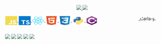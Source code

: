 
<div align="center">
  <a href="https://github.com/wwomandev">
  <img height="180em" src="https://github-readme-stats.vercel.app/api?username=wwomandev&show_icons=true&theme=dracula&include_all_commits=true&count_private=true"/>
  <img height="180em" src="https://github-readme-stats.vercel.app/api/top-langs/?username=wwomandev&layout=compact&langs_count=7&theme=dracula"/>
</div>
<div style="display: inline_block"><br>
  <img align="center" alt="Carla-Js" height="30" width="40" src="https://raw.githubusercontent.com/devicons/devicon/master/icons/javascript/javascript-plain.svg">
  <img align="center" alt="Carla-Ts" height="30" width="40" src="https://raw.githubusercontent.com/devicons/devicon/master/icons/typescript/typescript-plain.svg">
  <img align="center" alt="Carla-React" height="30" width="40" src="https://raw.githubusercontent.com/devicons/devicon/master/icons/react/react-original.svg">
  <img align="center" alt="Carla-HTML" height="30" width="40" src="https://raw.githubusercontent.com/devicons/devicon/master/icons/html5/html5-original.svg">
  <img align="center" alt="Carla-CSS" height="30" width="40" src="https://raw.githubusercontent.com/devicons/devicon/master/icons/css3/css3-original.svg">
  <img align="center" alt="Carla-Python" height="30" width="40" src="https://raw.githubusercontent.com/devicons/devicon/master/icons/python/python-original.svg">
  <img align="center" alt="Carla-Csharp" height="30" width="40" src="https://raw.githubusercontent.com/devicons/devicon/master/icons/csharp/csharp-original.svg">
  <img align="right" alt="Carla-pic" height="150" style="border-radius:50px;" srcset="https://instagram.fbsb3-1.fna.fbcdn.net/v/t51.2885-15/e35/c0.150.1200.1200a/s150x150/243203891_662481284724659_2975658439373772871_n.jpg?_nc_ht=instagram.fbsb3-1.fna.fbcdn.net&amp;_nc_cat=111&amp;_nc_ohc=xJMx1M5kN5YAX9cMITu&amp;edm=ABfd0MgBAAAA&amp;ccb=7-4&amp;oh=00_AT_GEnkYbVWZQMs1tZZ86uiiugfUQbmiXwRhJUjcR8Drdg&amp;oe=62095909&amp;_nc_sid=7bff83 150w,https://instagram.fbsb3-1.fna.fbcdn.net/v/t51.2885-15/e35/c0.150.1200.1200a/s240x240/243203891_662481284724659_2975658439373772871_n.jpg?_nc_ht=instagram.fbsb3-1.fna.fbcdn.net&amp;_nc_cat=111&amp;_nc_ohc=xJMx1M5kN5YAX9cMITu&amp;edm=ABfd0MgBAAAA&amp;ccb=7-4&amp;oh=00_AT8o1cwCdFBy1cVB6yZQPXN2c2fMTcvQj_kRptv6ZmR2hw&amp;oe=6208C78F&amp;_nc_sid=7bff83 240w,https://instagram.fbsb3-1.fna.fbcdn.net/v/t51.2885-15/e35/c0.150.1200.1200a/s320x320/243203891_662481284724659_2975658439373772871_n.jpg?_nc_ht=instagram.fbsb3-1.fna.fbcdn.net&amp;_nc_cat=111&amp;_nc_ohc=xJMx1M5kN5YAX9cMITu&amp;edm=ABfd0MgBAAAA&amp;ccb=7-4&amp;oh=00_AT-hJ1d8W4WfGQd0nbzF7ns7YBpD-6daDzOvwZZbltYACw&amp;oe=620A02B1&amp;_nc_sid=7bff83 320w,https://instagram.fbsb3-1.fna.fbcdn.net/v/t51.2885-15/e35/c0.150.1200.1200a/s480x480/243203891_662481284724659_2975658439373772871_n.jpg?_nc_ht=instagram.fbsb3-1.fna.fbcdn.net&amp;_nc_cat=111&amp;_nc_ohc=xJMx1M5kN5YAX9cMITu&amp;edm=ABfd0MgBAAAA&amp;ccb=7-4&amp;oh=00_AT_TkAcO8dIVNPdJ33JESHakeHfu0puPxadT_uZ3_DzyjA&amp;oe=620A9238&amp;_nc_sid=7bff83 480w,https://instagram.fbsb3-1.fna.fbcdn.net/v/t51.2885-15/sh0.08/e35/c0.150.1200.1200a/s640x640/243203891_662481284724659_2975658439373772871_n.jpg?_nc_ht=instagram.fbsb3-1.fna.fbcdn.net&amp;_nc_cat=111&amp;_nc_ohc=xJMx1M5kN5YAX9cMITu&amp;edm=ABfd0MgBAAAA&amp;ccb=7-4&amp;oh=00_AT8kUA_8N3UXvnfOwCiwiAvW9aidRMl1RKoXM4cEOK75vw&amp;oe=620923B9&amp;_nc_sid=7bff83 640w" src="https://instagram.fbsb3-1.fna.fbcdn.net/v/t51.2885-15/sh0.08/e35/c0.150.1200.1200a/s640x640/243203891_662481284724659_2975658439373772871_n.jpg?_nc_ht=instagram.fbsb3-1.fna.fbcdn.net&amp;_nc_cat=111&amp;_nc_ohc=xJMx1M5kN5YAX9cMITu&amp;edm=ABfd0MgBAAAA&amp;ccb=7-4&amp;oh=00_AT8kUA_8N3UXvnfOwCiwiAvW9aidRMl1RKoXM4cEOK75vw&amp;oe=620923B9&amp;_nc_sid=7bff83" style="object-fit: cover;">
</div>
  
  ##
 
<div> 
  <a href="#" target="_blank"><img src="https://img.shields.io/badge/YouTube-FF0000?style=for-the-badge&logo=youtube&logoColor=white" target="_blank"></a>
  <a href="https://instagram.com/carlama916" target="_blank"><img src="https://img.shields.io/badge/-Instagram-%23E4405F?style=for-the-badge&logo=instagram&logoColor=white" target="_blank"></a>
 <a href="#" target="_blank"><img src="https://img.shields.io/badge/-Gmail-%23333?style=for-the-badge&logo=gmail&logoColor=white" target="_blank"></a> 
  <a href = "mailto:carlamab2808@outlook.com"><img src="https://img.shields.io/badge/-Gmail-%23333?style=for-the-badge&logo=gmail&logoColor=white" target="_blank"></a>
  <a href="#" target="_blank"><img src="https://img.shields.io/badge/-LinkedIn-%230077B5?style=for-the-badge&logo=linkedin&logoColor=white" target="_blank"></a> 
  </div>


<!---
wwomandev/wwomandev is a ✨ special ✨ repository because its `README.md` (this file) appears on your GitHub profile.
You can click the Preview link to take a look at your changes.
--->
